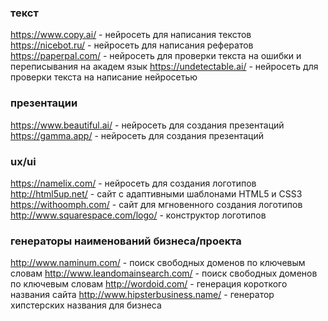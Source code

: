 ### текст

https://www.copy.ai/ - нейросеть для написания текстов
https://nicebot.ru/ - нейросеть для написания рефератов
https://paperpal.com/ - нейросеть для проверки текста на ошибки и переписывания на академ язык
https://undetectable.ai/ - нейросеть для проверки текста на написание нейросетью

### презентации

https://www.beautiful.ai/ - нейросеть для создания презентаций
https://gamma.app/ - нейросеть для создания презентаций

### ux/ui

https://namelix.com/ - нейросеть для создания логотипов
http://html5up.net/ - сайт с адаптивными шаблонами HTML5 и CSS3
https://withoomph.com/ - сайт для мгновенного создания логотипов
http://www.squarespace.com/logo/ - конструктор логотипов

### генераторы наименований бизнеса/проекта

http://www.naminum.com/ - поиск свободных доменов по ключевым словам
http://www.leandomainsearch.com/ - поиск свободных доменов по ключевым словам
http://wordoid.com/ - генерация короткого названия сайта
http://www.hipsterbusiness.name/ - генератор хипстерских названия для бизнеса
